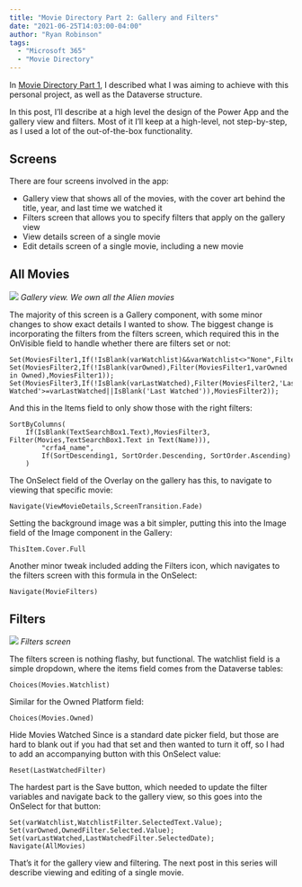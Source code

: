 ```yaml
---
title: "Movie Directory Part 2: Gallery and Filters"
date: "2021-06-25T14:03:00-04:00"
author: "Ryan Robinson"
tags:
  - "Microsoft 365"
  - "Movie Directory"
---
```


In [Movie Directory Part 1](/posts/2021/movie-directory-part-1-the-data/), I described what I was aiming to achieve with this personal project, as well as the Dataverse structure.

In this post, I’ll describe at a high level the design of the Power App and the gallery view and filters. Most of it I’ll keep at a high-level, not step-by-step, as I used a lot of the out-of-the-box functionality.

## Screens

There are four screens involved in the app:

- Gallery view that shows all of the movies, with the cover art behind the title, year, and last time we watched it
- Filters screen that allows you to specify filters that apply on the gallery view
- View details screen of a single movie
- Edit details screen of a single movie, including a new movie

## All Movies

![](/assets/img/2021/06/Gallery-view.png)
_Gallery view. We own all the Alien movies_

The majority of this screen is a Gallery component, with some minor changes to show exact details I wanted to show. The biggest change is incorporating the filters from the filters screen, which required this in the OnVisible field to handle whether there are filters set or not:

```
Set(MoviesFilter1,If(!IsBlank(varWatchlist)&&varWatchlist<>"None",Filter(Movies,Text(Watchlist)=varWatchlist),Movies));
Set(MoviesFilter2,If(!IsBlank(varOwned),Filter(MoviesFilter1,varOwned in Owned),MoviesFilter1));
Set(MoviesFilter3,If(!IsBlank(varLastWatched),Filter(MoviesFilter2,'Last Watched'>=varLastWatched||IsBlank('Last Watched')),MoviesFilter2));
```

And this in the Items field to only show those with the right filters:

```
SortByColumns(
    If(IsBlank(TextSearchBox1.Text),MoviesFilter3, Filter(Movies,TextSearchBox1.Text in Text(Name))),
        "crfa4_name", 
        If(SortDescending1, SortOrder.Descending, SortOrder.Ascending)
    )
```

The OnSelect field of the Overlay on the gallery has this, to navigate to viewing that specific movie:

```
Navigate(ViewMovieDetails,ScreenTransition.Fade)
```

Setting the background image was a bit simpler, putting this into the Image field of the Image component in the Gallery:

```
ThisItem.Cover.Full
```

Another minor tweak included adding the Filters icon, which navigates to the filters screen with this formula in the OnSelect:

```
Navigate(MovieFilters)
```

## Filters

![](/assets/img/2021/06/Filters.png)
_Filters screen_

The filters screen is nothing flashy, but functional. The watchlist field is a simple dropdown, where the items field comes from the Dataverse tables:

```
Choices(Movies.Watchlist)
```

Similar for the Owned Platform field:

```
Choices(Movies.Owned)
```

Hide Movies Watched Since is a standard date picker field, but those are hard to blank out if you had that set and then wanted to turn it off, so I had to add an accompanying button with this OnSelect value:

```
Reset(LastWatchedFilter)
```

The hardest part is the Save button, which needed to update the filter variables and navigate back to the gallery view, so this goes into the OnSelect for that button:

```
Set(varWatchlist,WatchlistFilter.SelectedText.Value);
Set(varOwned,OwnedFilter.Selected.Value);
Set(varLastWatched,LastWatchedFilter.SelectedDate);
Navigate(AllMovies)
```

That’s it for the gallery view and filtering. The next post in this series will describe viewing and editing of a single movie.
